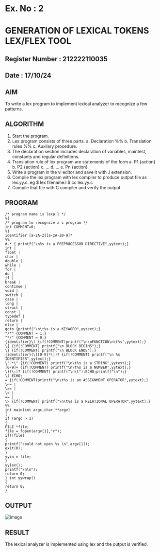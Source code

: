 # Ex. No : 2	
# GENERATION OF LEXICAL TOKENS LEX/FLEX TOOL
## Register Number : 212222110035
## Date : 17/10/24

## AIM   
To write a lex program to implement lexical analyzer to recognize a few patterns.

## ALGORITHM
1.	Start the program.
2.	Lex program consists of three parts.
    a.	Declaration %%
    b.	Translation rules %%
    c.	Auxilary procedure.
3.	The declaration section includes declaration of variables, maintest, constants and regular definitions.
4.	Translation rule of lex program are statements of the form
    a.	P1 {action}
    b.	P2 {action}
    c.	…
    d.	…
    e.	Pn {action}
5.	Write a program in the vi editor and save it with .l extension.
6.	Compile the lex program with lex compiler to produce output file as lex.yy.c. eg $ lex filename.l $ cc lex.yy.c
7.	Compile that file with C compiler and verify the output.

## PROGRAM
```
/* program name is lexp.l */
%{
/* program to recognize a c program */
int COMMENT=0;
%}
identifier [a-zA-Z][a-zA-Z0-9]*
%%
#.* { printf("\n%s is a PREPROCESSOR DIRECTIVE",yytext);}
int |
float |
char |
double |
while |
for |
do |
if |
break |
continue |
void |
switch |
case |
long |
struct |
const |
typedef |
return |
else |
goto {printf("\n\t%s is a KEYWORD",yytext);}
"/*" {COMMENT = 1;}
"*/" {COMMENT = 0;}
{identifier}\( {if(!COMMENT)printf("\n\nFUNCTION\n\t%s",yytext);}
\{ {if(!COMMENT) printf("\n BLOCK BEGINS");}
\} {if(!COMMENT) printf("\n BLOCK ENDS");}
{identifier}(\[[0-9]*\])? {if(!COMMENT) printf("\n %s IDENTIFIER",yytext);}
\".*\" {if(!COMMENT) printf("\n\t%s is a STRING",yytext);}
[0-9]+ {if(!COMMENT) printf("\n\t%s is a NUMBER",yytext);}
\)(\;)? {if(!COMMENT) printf("\n\t");ECHO;printf("\n");}
\( ECHO;
= {if(!COMMENT)printf("\n\t%s is an ASSIGNMENT OPERATOR",yytext);}
\<= |
\>= |
\< |
== |
\> {if(!COMMENT) printf("\n\t%s is a RELATIONAL OPERATOR",yytext);}
%%
int main(int argc,char **argv)
{
if (argc > 1)
{
FILE *file;
file = fopen(argv[1],"r");
if(!file)
{
printf("could not open %s \n",argv[1]);
exit(0);
}
yyin = file;
}
yylex();
printf("\n\n");
return 0;
} int yywrap()
{
return 0;
}
```
## OUTPUT 

![image](https://github.com/user-attachments/assets/0168d625-ed46-4420-b5d7-422fd98d81f7)

## RESULT
The lexical analyzer is implemented using lex and the output is verified.
